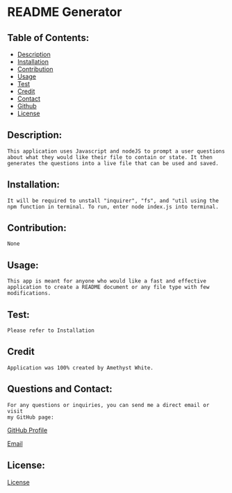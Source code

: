 # README Generator

    
## Table of Contents:
* [Description](#description)
* [Installation](#installation)
* [Contribution](#contribution)
* [Usage](#usage)
* [Test](#tests)
* [Credit](#credit)
* [Contact](#email)
* [Github](#username)
* [License](#license)

## Description:

    This application uses Javascript and nodeJS to prompt a user questions about what they would like their file to contain or state. It then generates the questions into a live file that can be used and saved.

## Installation:
    It will be required to unstall "inquirer", "fs", and "util using the npm function in terminal. To run, enter node index.js into terminal.

## Contribution:
    None

## Usage:
    This app is meant for anyone who would like a fast and effective application to create a README document or any file type with few modifications.

## Test:
    Please refer to Installation

## Credit
    Application was 100% created by Amethyst White.

## Questions and Contact:
    For any questions or inquiries, you can send me a direct email or visit 
    my GitHub page:
[GitHub Profile](https://github.com/Am-White)

[Email](aybwhite@gmail.com)

## License:
[License](https://opensource.org/licenses/gpl-license) 
